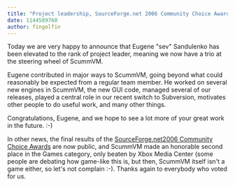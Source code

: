 ```yaml
---
title: "Project leadership, SourceForge.net 2006 Community Choice Awards results"
date: 1144589760
author: fingolfin
---
```


Today we are very happy to announce that Eugene "sev" Sandulenko has been elevated to the rank of project leader, meaning we now have a trio at the steering wheel of ScummVM.

Eugene contributed in major ways to ScummVM, going beyond what could reasonably be expected from a regular team member. He worked on several new engines in ScummVM, the new GUI code, managed several of our releases, played a central role in our recent switch to Subversion, motivates other people to do useful work, and many other things.

Congratulations, Eugene, and we hope to see a lot more of your great work in the future. :-)

  

In other news, the final results of the [SourceForge.net](https://sourceforge.net)[2006 Community Choice Awards](https://sourceforge.net/awards/cca/) are now public, and ScummVM made an honorable second place in the Games category, only beaten by Xbox Media Center (some people are debating how game-like this is, but then, ScummVM itself isn't a game either, so let's not complain :-). Thanks again to everybody who voted for us.
